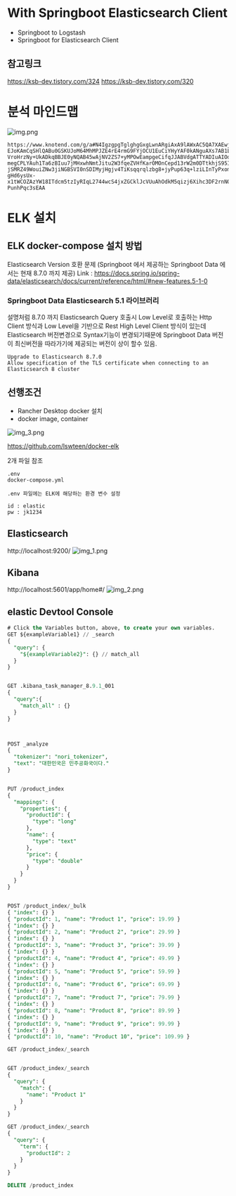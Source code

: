 # With Springboot Elasticsearch Client 
- Springboot to Logstash
- Springboot for Elasticsearch Client

## 참고링크
https://ksb-dev.tistory.com/324
https://ksb-dev.tistory.com/320

# 분석 마인드맵

![img.png](img.png)
```text
https://www.knotend.com/g/a#N4IgzgpgTglghgGxgLwnARgiAxA9lAWxAC5QA7XAEwjBPIHYAWADgE56OBGOkBDCBCRABRADIBpAASASocC7C5IA6ZAGrQwMXGUnMAdKx3cANCADGuBPiGYArhBABfY2QBsABlaMATAFZW3nnzoAkIAygAOsGQA5ui4uAAukoA2tYCMg4A844A6HZIAInDxcJIACtaYMCZKABaekgDUkgCChQCSIMZmFlBWCLYOTs6s7vSc3tykvPyCxCCAheOAKvOANZ2AIqOSgAtjgLyrkoAOE4Axa5KAIKsZgDtDgAATkoAhvYC4g0qHgC5zgAc10oAX85IAKtnZgJQ9gLtDmZKAI5OASNXWqZzJYplEoHAAJ69EBkLwAZm8jHozHoAQmQjEUjkyUAqbPA9pgkA2OyOOHMbzOTicZicZwYoKTEDhSIxOKJVK-EJoKAmCqSHlQABu0GSKUJoM64MhMPJZE4rE4rmG9FYjOCU1EuCiYHyYAF0kANguAXs7AB1LkkAASuASYHAB7jko6Qgh0NhZHork8zgRjH6GuZ2t1+sNpotgFzJs52h3E51ypye5zebyuNh+oQBvVwA2SQAkg4ANOaj0pAYWsUDCWFdTF8wwR6LGgU1Ij4erKkDgfIFeYLQmLpfL8oRA+Yzh86rrmKm4hg6DgZAKnbaUu7JbLZL6CM4jFY-VroHrzNy+UkADkqBBJE0yNQAB45wAjNV2ZS7+yMPOwEampgeCifqJJABVdgATTYADIuAIOdOa5pIJjQBA6BQLglTxPEYRgMQAD0qFRDA8QVCUOhmAQqEIAQEBkBAqBgKhUFQDBcGodRWCZjQD4gDGrqeAMjDeJ4zCeB+ICAKhrgA7C4AMYPnBcgAMdce+AwMxrHyswjCuEiniuHxgCbzYAGuOAC2jgA1A4AIBOSIAM52ACct4mybKFaMCw9CeIw75jkyQiABzdgAJ44AL6OCvEbKvLgADWJEoGK2aAKgT5lPk4KJ+Apw58QAEjAUQCqIECiggkgAMJICRiRKKyMDRDkeQFBe15bLsjQtAujqPrGcJIj6rjOApcUJUlKUCBlWVkDlZB5QVX7npeEA3oAGEPBQ0zRhbVLj0EmnBqqMu7jo2mbxC2vL8oVh4-megCPLYAuh1Ta6zBIuu7jMHxwhNmtJitu2W3fqeZVHfKarOMOnCepd13rW2m0DTtkhjS95IQJQURMcQADaUNwkwbAcEMwIuO4Xi+P4AC6hiw26LDsFwyP9IMwzcFjOPw-jSMRZ49WouiZNw3jiNGBSVI0nSDIMyjHgjv4TiKsqqrqlzbg8+jyPup63q+lziLInTyPxomybC9jcJyyiaIS5xSreDWICyzT8ta04A4IkOI4G2r8JG5r6JrhuW7sFbOMawrpsvpu9DvobtMm3C7GuJx3G8b7xv2xSinKapYd29r1m2T71uUtStL0sjkXeNFofJ2zacMh7DVNYwLtwgLKreGqhOzSqC2lwqSoV1XTgnXryqsBdXPl0LEtbh9X0Yxj5JQQgCAAOowJQ2EkLZrhtAICCxRArXxCQLDz6PhRwJQlD5VEJBIk4p4APJQNQbIkOTTME30qO84TAzsCTGe2+7rOpxzyPd5X6pOJLXo+l-gHd6ysUx-x1tWCOZAzYW18ITdcm5tzIyRIqL2744wcS4jxZGCklJcVUuAhOdkM5qizj6Xihc3DF2rnNOuLdTrtwun-PunhPqc3sEAA
```

# ELK 설치

## ELK docker-compose 설치 방법
Elasticsearch Version 호환 문제 (Springboot 에서 제공하는 Springboot Data 에서는 현재 8.7.0 까지 제공)
Link : https://docs.spring.io/spring-data/elasticsearch/docs/current/reference/html/#new-features.5-1-0

### Springboot Data Elasticsearch 5.1 라이브러리 
설명처럼 8.7.0 까지 
Elasticsearch Query 호출시 Low Level로 호출하는 Http Client 방식과 
Low Level을 기반으로 Rest High Level Client 방식이 있는데 Elasticsearch 버전변경으로 Syntax기능이 변경되기때문에
Springboot Data 버전이 최신버전을 따라가기에 제공되는 버전이 상이 할수 있음.
```text
Upgrade to Elasticsearch 8.7.0
Allow specification of the TLS certificate when connecting to an Elasticsearch 8 cluster
```

## 선행조건 
- Rancher Desktop docker 설치
- docker image, container 

![img_3.png](img_3.png)

https://github.com/lswteen/docker-elk

2개 파일 참조
```text
.env 
docker-compose.yml

.env 파일에는 ELK에 해당하는 환경 변수 설정

id : elastic
pw : jk1234

```

## Elasticsearch
http://localhost:9200/
![img_1.png](img_1.png)

## Kibana
http://localhost:5601/app/home#/
![img_2.png](img_2.png)


## elastic Devtool Console
```sql
# Click the Variables button, above, to create your own variables.
GET ${exampleVariable1} // _search
{
  "query": {
    "${exampleVariable2}": {} // match_all
  }
}


GET .kibana_task_manager_8.9.1_001
{
  "query":{
    "match_all" : {}
  }
}



POST _analyze
{
  "tokenizer": "nori_tokenizer",
  "text": "대한민국은 민주공화국이다."
}


PUT /product_index
{
  "mappings": {
    "properties": {
      "productId": {
        "type": "long"
      },
      "name": {
        "type": "text"
      },
      "price": {
        "type": "double"
      }
    }
  }
}


POST /product_index/_bulk
{ "index": {} }
{ "productId": 1, "name": "Product 1", "price": 19.99 }
{ "index": {} }
{ "productId": 2, "name": "Product 2", "price": 29.99 }
{ "index": {} }
{ "productId": 3, "name": "Product 3", "price": 39.99 }
{ "index": {} }
{ "productId": 4, "name": "Product 4", "price": 49.99 }
{ "index": {} }
{ "productId": 5, "name": "Product 5", "price": 59.99 }
{ "index": {} }
{ "productId": 6, "name": "Product 6", "price": 69.99 }
{ "index": {} }
{ "productId": 7, "name": "Product 7", "price": 79.99 }
{ "index": {} }
{ "productId": 8, "name": "Product 8", "price": 89.99 }
{ "index": {} }
{ "productId": 9, "name": "Product 9", "price": 99.99 }
{ "index": {} }
{ "productId": 10, "name": "Product 10", "price": 109.99 }

GET /product_index/_search


GET /product_index/_search
{
  "query": {
    "match": {
      "name": "Product 1"
    }
  }
}

GET /product_index/_search
{
  "query": {
    "term": {
      "productId": 2
    }
  }
}

DELETE /product_index





```